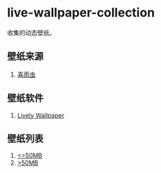# live-wallpaper-collection

收集的动态壁纸。

## 壁纸来源

1. [喜雨虫](https://space.bilibili.com/350013717)

## 壁纸软件

1. [Lively Wallpaper](https://github.com/rocksdanister/lively)

## 壁纸列表

1. [<=50MB](./wallpapers/)
2. [>50MB](https://www.alipan.com/s/VmWQhnqLVoz)
